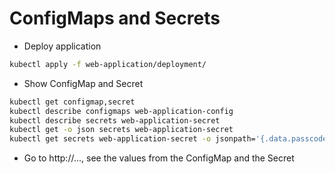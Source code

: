 # ConfigMaps and Secrets

* Deploy application

```sh
kubectl apply -f web-application/deployment/
```

* Show ConfigMap and Secret

```sh
kubectl get configmap,secret
kubectl describe configmaps web-application-config
kubectl describe secrets web-application-secret
kubectl get -o json secrets web-application-secret
kubectl get secrets web-application-secret -o jsonpath='{.data.passcode\.txt}' | base64 -d
```

* Go to http://..., see the values from the ConfigMap and the Secret
